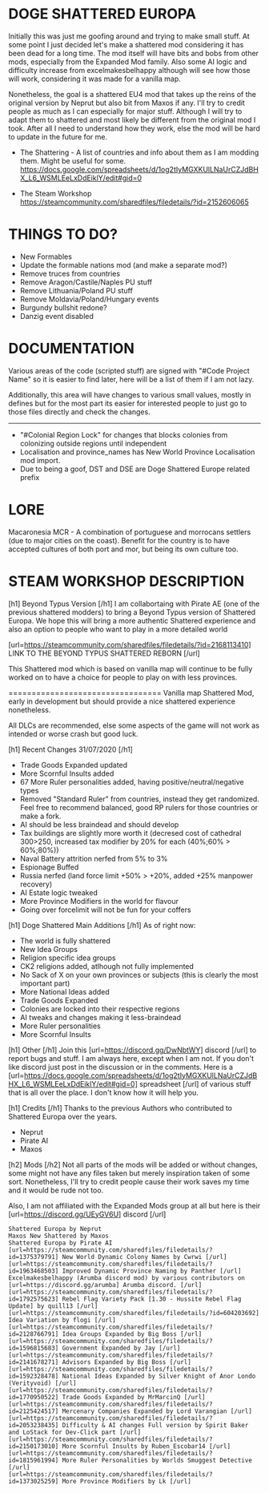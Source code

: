 # DOGE SHATTERED EUROPA
Initially this was just me goofing around and trying to make small stuff. At some point I just decided let's make a shattered
mod considering it has been dead for a long time. The mod itself will have bits and bobs from other mods, especially from the Expanded Mod family.
Also some AI logic and difficulty increase from excelmakesbelhappy although will see how those will work, considering it was made for a vanilla map.

Nonetheless, the goal is a shattered EU4 mod that takes up the reins of the original version by Neprut but also bit from Maxos if any.
I'll try to credit people as much as I can especially for major stuff. Although I will try to adapt them to shattered and most likely be different
from the original mod I took. After all I need to understand how they work, else the mod will be hard to update in the future for me.


- The Shattering - A list of countries and info about them as I am modding them. Might be useful for some.
https://docs.google.com/spreadsheets/d/1og2tIyMGXKUlLNaUrCZJdBHX_L6_WSMLEeLxDdEiklY/edit#gid=0

- The Steam Workshop
https://steamcommunity.com/sharedfiles/filedetails/?id=2152606065


# THINGS TO DO?

- New Formables
- Update the formable nations mod (and make a separate mod?)
- Remove truces from countries
- Remove Aragon/Castile/Naples PU stuff
- Remove Lithuania/Poland PU stuff
- Remove Moldavia/Poland/Hungary events
- Burgundy bullshit redone?
- Danzig event disabled

# DOCUMENTATION

Various areas of the code (scripted stuff) are signed with "#Code Project Name" so it is easier to find later, here will be a list of them if I am not lazy.

Additionally, this area will have changes to various small values, mostly in defines but for the most part its easier for interested people to just go to those files directly and check the changes.

---------------------------------------------------------
- "#Colonial Region Lock" for changes that blocks colonies from colonizing outside regions until independent
- Localisation and province_names has New World Province Localisation mod import.
- Due to being a goof, DST and DSE are Doge Shattered Europe related prefix


# LORE

Macaronesia MCR - A combination of portuguese and morrocans settlers (due to major cities on the coast). Benefit for the country is to have accepted cultures of both port and mor, but being its own culture too.


# STEAM WORKSHOP DESCRIPTION

[h1] Beyond Typus Version [/h1]
I am collabortaing with Pirate AE (one of the previous shattered modders) to bring a Beyond Typus version of Shattered Europa. We hope this will bring a more authentic Shattered experience and also an option to people who want to play in a more detailed world

[url=https://steamcommunity.com/sharedfiles/filedetails/?id=2168113410] LINK TO THE BEYOND TYPUS SHATTERED REBORN [/url]

This Shattered mod which is based on vanilla map will continue to be fully worked on to have a choice for people to play on with less provinces.

=================================
Vanilla map Shattered Mod, early in development but should provide a nice shattered experience nonetheless.

All DLCs are recommended, else some aspects of the game will not work as intended or worse crash but good luck.


[h1] Recent Changes 31/07/2020 [/h1]
- Trade Goods Expanded updated
- More Scornful Insults added
- 67 More Ruler personalities added, having positive/neutral/negative types
- Removed "Standard Ruler" from countries, instead they get randomized. Feel free to recommend balanced, good RP rulers for those countries or make a fork.
- AI should be less braindead and should develop
- Tax buildings are slightly more worth it (decresed cost of cathedral 300>250, increased tax modifier by 20% for each (40%;60% > 60%;80%))
- Naval Battery attrition nerfed from 5% to 3%
- Espionage Buffed
- Russia nerfed (land force limit +50% > +20%, added +25% manpower recovery)
- AI Estate logic tweaked
- More Province Modifiers in the world for flavour
- Going over forcelimit will not be fun for your coffers

[h1] Doge Shattered Main Additions [/h1]
As of right now:
- The world is fully shattered
- New Idea Groups
- Religion specific idea groups
- CK2 religions added, atlhough not fully implemented
- No Sack of X on your own provinces or subjects (this is clearly the most important part)
- More National Ideas added
- Trade Goods Expanded
- Colonies are locked into their respective regions
- AI tweaks and changes making it less-braindead
- More Ruler personalities
- More Scornful Insults


[h1] Other [/h1]
Join this [url=https://discord.gg/DwNbtWY] discord [/url] to report bugs and stuff. I am always here, except when I am not.
If you don't like discord just post in the discussion or in the comments.
Here is a [url=https://docs.google.com/spreadsheets/d/1og2tIyMGXKUlLNaUrCZJdBHX_L6_WSMLEeLxDdEiklY/edit#gid=0] spreadsheet [/url] of various stuff that is all over the place. I don't know how it will help you.


[h1] Credits [/h1]
Thanks to the previous Authors who contributed to Shattered Europa over the years.
- Neprut
- Pirate AI
- Maxos


[h2] Mods [/h2]
Not all parts of the mods will be added or without changes, some might not have any files taken but merely inspiration taken of some sort. Nonetheless, I'll try to credit people cause their work saves my time and it would be rude not too. 

Also, I am not affiliated with the Expanded Mods group at all but here is their [url=https://discord.gg/UEyGV6U] discord [/url]

    Shattered Europa by Neprut
    Maxos New Shattered by Maxos
    Shattered Europa by Pirate AI
    [url=https://steamcommunity.com/sharedfiles/filedetails/?id=1375379791] New World Dynamic Colony Names by Cwrwi [/url]
    [url=https://steamcommunity.com/sharedfiles/filedetails/?id=1963468503] Improved Dynamic Province Naming by Panther [/url]
    Excelmakesbelhappy (Arumba discord mod) by various contributors on [url=https://discord.gg/arumba] Arumba discord. [/url]
    [url=https://steamcommunity.com/sharedfiles/filedetails/?id=1792575623] Rebel Flag Variety Pack [1.30 - Hussite Rebel Flag Update] by quill13 [/url]
    [url=https://steamcommunity.com/sharedfiles/filedetails/?id=604203692] Idea Variation by flogi [/url]
    [url=https://steamcommunity.com/sharedfiles/filedetails/?id=2128766791] Idea Groups Expanded by Big Boss [/url]
    [url=https://steamcommunity.com/sharedfiles/filedetails/?id=1596815683] Government Expanded by Jay [/url]
    [url=https://steamcommunity.com/sharedfiles/filedetails/?id=2141678271] Advisors Expanded by Big Boss [/url]
    [url=https://steamcommunity.com/sharedfiles/filedetails/?id=1592328478] National Ideas Expanded by Silver Knight of Anor Londo (Verityvoid) [/url]
    [url=https://steamcommunity.com/sharedfiles/filedetails/?id=1770950522] Trade Goods Expanded by MrMarcinQ‎ [/url]
    [url=https://steamcommunity.com/sharedfiles/filedetails/?id=2125424517] Mercenary Companies Expanded by Lord Varangian [/url]
    [url=https://steamcommunity.com/sharedfiles/filedetails/?id=2053238435] Difficulty & AI changes Full version by Spirit Baker and LoStack for Dev-Click part [/url]
    [url=https://steamcommunity.com/sharedfiles/filedetails/?id=2150173010] More Scornful Insults by Ruben_Escobar14 [/url]
    [url=https://steamcommunity.com/sharedfiles/filedetails/?id=1815961994] More Ruler Personalities by Worlds Smuggest Detective [/url]
    [url=https://steamcommunity.com/sharedfiles/filedetails/?id=1373025259] More Province Modifiers by Lk [/url]
